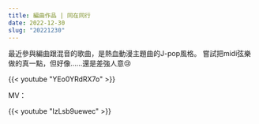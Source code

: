 ```yaml
---
title: 編曲作品 | 同在同行
date: 2022-12-30
slug: "20221230"
---
```


最近參與編曲跟混音的歌曲，是熱血動漫主題曲的J-pop風格。
嘗試把midi弦樂做的真一點，但好像……還是差強人意😢

{{< youtube "YEo0YRdRX7o" >}}

MV：

{{< youtube "IzLsb9uewec" >}}
